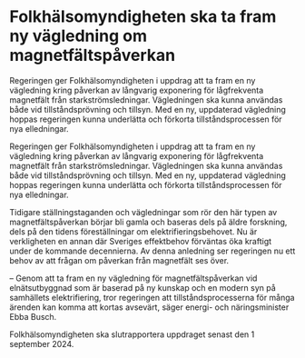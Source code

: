 # Folkhälsomyndigheten ska ta fram ny vägledning om magnetfältspåverkan

Regeringen ger Folkhälsomyndigheten i uppdrag att ta fram en ny vägledning kring påverkan av långvarig exponering för lågfrekventa magnetfält från starkströmsledningar. Vägledningen ska kunna användas både vid tillståndsprövning och tillsyn. Med en ny, uppdaterad vägledning hoppas regeringen kunna underlätta och förkorta tillståndsprocessen för nya elledningar.

Regeringen ger Folkhälsomyndigheten i uppdrag att ta fram en ny vägledning kring påverkan av långvarig exponering för lågfrekventa magnetfält från starkströmsledningar. Vägledningen ska kunna användas både vid tillståndsprövning och tillsyn. Med en ny, uppdaterad vägledning hoppas regeringen kunna underlätta och förkorta tillståndsprocessen för nya elledningar.

Tidigare ställningstaganden och vägledningar som rör den här typen av magnetfältspåverkan börjar bli gamla och baseras dels på äldre forskning, dels på den tidens föreställningar om elektrifieringsbehovet. Nu är verkligheten en annan där Sveriges effektbehov förväntas öka kraftigt under de kommande decennierna. Av denna anledning ser regeringen nu ett behov av att frågan om påverkan från magnetfält ses över.

– Genom att ta fram en ny vägledning för magnetfältspåverkan vid elnätsutbyggnad som är baserad på ny kunskap och en modern syn på samhällets elektrifiering, tror regeringen att tillståndsprocesserna för många ärenden kan komma att kortas avsevärt, säger energi- och näringsminister Ebba Busch.

Folkhälsomyndigheten ska slutrapportera uppdraget senast den 1 september 2024.
